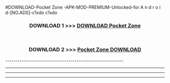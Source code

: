 #DOWNLOAD-Pocket Zone -APK-MOD-PREMIUM-Unlocked-for A n d r o i d-[NO.ADS]-c1xdo c1xdo 



<div align="center">

<h3>DOWNLOAD 1 >>> <a href="https://getmod2.web.app/?judul=Pocket Zone ">DOWNLOAD Pocket Zone </a></h3><br>

<h3>DOWNLOAD 2 >>> <a href="https://getmod2.web.app/?judul=Pocket Zone ">Pocket Zone  DOWNLOAD </a></h3>

</div>
----------------------------------------------------------

----------------------------------------------------------

----------------------------------------------------------

----------------------------------------------------------



